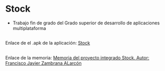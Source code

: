 # Stock
* Trabajo fin de grado del Grado superior de desarrollo de aplicaciones multiplataforma
##
Enlace de el .apk de la aplicación:
[Stock
](https://github.com/zKisko/Stock/blob/master/Stock.apk)
##
Enlace de la memoria:
[Memoria del proyecto integrado Stock. 
Autor: Francisco Javier Zambrana ALarcón
](https://github.com/zKisko/Stock/blob/master/Memoria%20PI%20Francisco%20Javier%20Zambrana%20Alarc%C3%B3n.docx)

